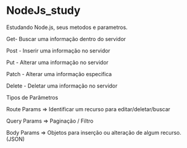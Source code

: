 # NodeJs_study

Estudando Node.js, seus metodos e parametros.


Get- Buscar uma informação dentro do servidor

Post - Inserir uma informação no servidor

Put - Alterar uma informação no servidor

Patch - Alterar uma informação especifica

Delete - Deletar uma informação no servidor




Tipos de Parâmetros

Route Params => Identificar um recurso para editar/deletar/buscar

Query Params => Paginação / Filtro 

Body Params => Objetos para inserção ou alteração de algum recurso. (JSON)


